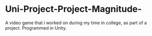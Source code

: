 # Uni-Project-Project-Magnitude-
A video game that i worked on during my time in college, as part of a project. Programmed in Unity.
